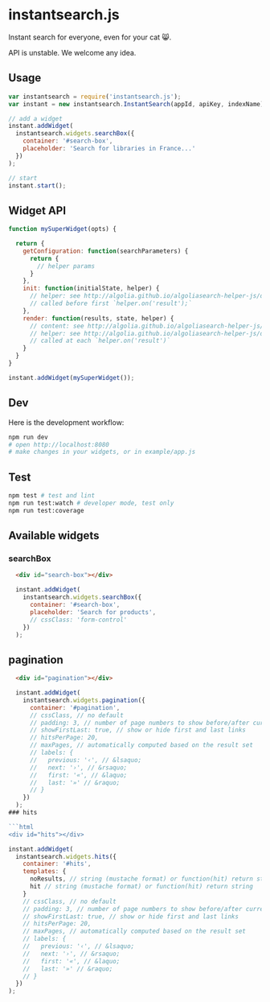 # instantsearch.js

Instant search for everyone, even for your cat 😸.

API is unstable. We welcome any idea.

## Usage

```js
var instantsearch = require('instantsearch.js');
var instant = new instantsearch.InstantSearch(appId, apiKey, indexName);

// add a widget
instant.addWidget(
  instantsearch.widgets.searchBox({
    container: '#search-box',
    placeholder: 'Search for libraries in France...'
  })
);

// start
instant.start();
```

## Widget API

```js
function mySuperWidget(opts) {

  return {
    getConfiguration: function(searchParameters) {
      return {
        // helper params
      }
    },
    init: function(initialState, helper) {
      // helper: see http://algolia.github.io/algoliasearch-helper-js/docs/
      // called before first `helper.on('result');`
    },
    render: function(results, state, helper) {
      // content: see http://algolia.github.io/algoliasearch-helper-js/docs/SearchResults.html
      // helper: see http://algolia.github.io/algoliasearch-helper-js/docs/
      // called at each `helper.on('result')`
    }
  }
}

instant.addWidget(mySuperWidget());
```

## Dev

Here is the development workflow:

```sh
npm run dev
# open http://localhost:8080
# make changes in your widgets, or in example/app.js
```

## Test

```sh
npm test # test and lint
npm run test:watch # developer mode, test only
npm run test:coverage
```

## Available widgets

### searchBox

```html
  <div id="search-box"></div>
```

```js
  instant.addWidget(
    instantsearch.widgets.searchBox({
      container: '#search-box',
      placeholder: 'Search for products',
      // cssClass: 'form-control'
    })
  );
```

## pagination

```html
  <div id="pagination"></div>
```

```js
  instant.addWidget(
    instantsearch.widgets.pagination({
      container: '#pagination',
      // cssClass, // no default
      // padding: 3, // number of page numbers to show before/after current
      // showFirstLast: true, // show or hide first and last links
      // hitsPerPage: 20,
      // maxPages, // automatically computed based on the result set
      // labels: {
      //   previous: '‹', // &lsaquo;
      //   next: '›', // &rsaquo;
      //   first: '«', // &laquo;
      //   last: '»' // &raquo;
      // }
    })
  );
### hits

```html
<div id="hits"></div>
```

```js
instant.addWidget(
  instantsearch.widgets.hits({
    container: '#hits',
    templates: {
      noResults, // string (mustache format) or function(hit) return string 
      hit // string (mustache format) or function(hit) return string
    }
    // cssClass, // no default
    // padding: 3, // number of page numbers to show before/after current
    // showFirstLast: true, // show or hide first and last links
    // hitsPerPage: 20,
    // maxPages, // automatically computed based on the result set
    // labels: {
    //   previous: '‹', // &lsaquo;
    //   next: '›', // &rsaquo;
    //   first: '«', // &laquo;
    //   last: '»' // &raquo;
    // }
  })
);
```

